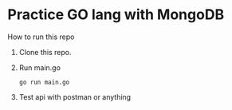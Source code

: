 # Practice GO lang with MongoDB

How to run this repo  
1.  Clone this repo.  
2.  Run main.go  
      
    ```
    go run main.go
    ```
3.  Test api with postman or anything  
